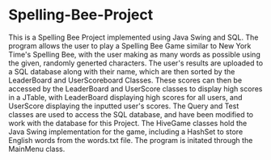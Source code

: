# Spelling-Bee-Project
This is a Spelling Bee Project implemented using Java Swing and SQL.
The program allows the user to play a Spelling Bee Game similar to New York Time's Spelling Bee, with the user making as many words as possible using the given, randomly generted characters.
The user's results are uploaded to a SQL database along with their name, which are then sorted by the LeaderBoard and UserScoreboard Classes.
These scores can then be accessed by the LeaderBoard and UserScore classes to display high scores in a JTable, with LeaderBoard displaying high scores for all users, and UserScore displaying the inputted user's scores.
The Query and Test classes are used to access the SQL database, and have been modified to work with the database for this Project.
The HiveGame classes hold the Java Swing implementation for the game, including a HashSet to store English words from the words.txt file.
The program is initated through the MainMenu class.
